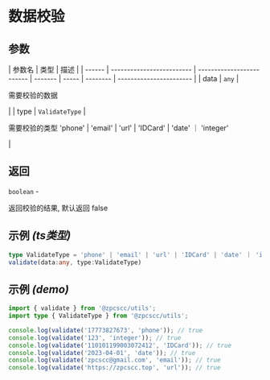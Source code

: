 # 数据校验

## 参数

| 参数名 | 类型                      | 描述                      |
| ------ | ------------------------- | ------------------------- | ------- | ----- | -------- | ----------------------- |
| data   | <code>any</code>          | <p>需要校验的数据</p>     |
| type   | <code>ValidateType</code> | <p>需要校验的类型 'phone' | 'email' | 'url' | 'IDCard' | 'date' ｜ 'integer'</p> |

## 返回

<code>boolean</code> - <p>返回校验的结果, 默认返回 false</p>

## 示例 _(ts类型)_

```typescript
type ValidateType = 'phone' | 'email' | 'url' | 'IDCard' | 'date' ｜ 'integer';
validate(data:any, type:ValidateType)
```

## 示例 _(demo)_

```typescript
import { validate } from '@zpcscc/utils';
import type { ValidateType } from '@zpcscc/utils';

console.log(validate('17773827673', 'phone')); // true
console.log(validate('123', 'integer')); // true
console.log(validate('110101199003072412', 'IDCard')); // true
console.log(validate('2023-04-01', 'date')); // true
console.log(validate('zpcscc@gmail.com', 'email')); // true
console.log(validate('https://zpcscc.top', 'url')); // true
```
